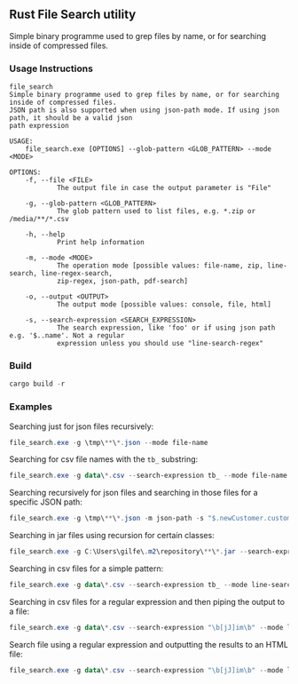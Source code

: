 ## Rust File Search utility

Simple binary programme used to grep files by name, or for searching inside of compressed files.

### Usage Instructions

```
file_search 
Simple binary programme used to grep files by name, or for searching inside of compressed files.
JSON path is also supported when using json-path mode. If using json path, it should be a valid json
path expression

USAGE:
    file_search.exe [OPTIONS] --glob-pattern <GLOB_PATTERN> --mode <MODE>

OPTIONS:
    -f, --file <FILE>
            The output file in case the output parameter is "File"

    -g, --glob-pattern <GLOB_PATTERN>
            The glob pattern used to list files, e.g. *.zip or /media/**/*.csv

    -h, --help
            Print help information

    -m, --mode <MODE>
            The operation mode [possible values: file-name, zip, line-search, line-regex-search,
            zip-regex, json-path, pdf-search]

    -o, --output <OUTPUT>
            The output mode [possible values: console, file, html]

    -s, --search-expression <SEARCH_EXPRESSION>
            The search expression, like 'foo' or if using json path e.g. '$..name'. Not a regular
            expression unless you should use "line-search-regex"

```

### Build

```ps1
cargo build -r
```

### Examples

Searching just for json files recursively:

```ps1
file_search.exe -g \tmp\**\*.json --mode file-name
```

Searching for csv file names with the `tb_` substring:

```ps1
file_search.exe -g data\*.csv --search-expression tb_ --mode file-name
```

Searching recursively for json files and searching in those files for a specific JSON path:

```ps1
file_search.exe -g \tmp\**\*.json -m json-path -s "$.newCustomer.customerId.masterKey.systemOwner"
```

Searching in jar files using recursion for certain classes:

```ps1
file_search.exe -g C:\Users\gilfe\.m2\repository\**\*.jar --search-expression org/glassfish/jersey/client/internal/LocalizationMessages --mode zip
```

Searching in csv files for a simple pattern:

```ps1
file_search.exe -g data\*.csv --search-expression tb_ --mode line-search
```

Searching in csv files for a regular expression and then piping the output to a file:

```ps1
file_search.exe -g data\*.csv --search-expression "\b[jJ]im\b" --mode line-regex-search --output file --file /tmp/search_line_res.txt
```

Search file using a regular expression and outputting the results to an HTML file:

```ps1
file_search.exe -g data\*.csv --search-expression "\b[jJ]im\b" --mode line-regex-search --output html --file /tmp/search_line_res.html
```